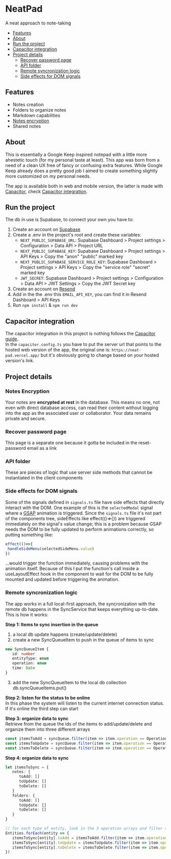 # NeatPad
A neat approach to note-taking

 - [Features](#features)
 - [About](#about)
 - [Run the project](#run-the-project)
 - [Capacitor integration](#capacitor-integration)
 - [Project details](#project-details)
   - [Recover password page](#recover-password-page)
   - [API folder](#api-folder)
   - [Remote syncronization logic](#remote-syncronization-logic)
   - [Side effects for DOM signals](#side-effects-for-dom-signals)

## Features
- Notes creation
- Folders to organize notes
- Markdown capabilities
- [Notes encryption](#notes-encryption)
- Shared notes

## About
This is essentially a Google Keep inspired notepad with a little more ahestetic touch (for my personal taste at least).
This app was born from a need of a clean UX free of fancy or confusing extra features. While Google Keep already does a pretty good job I aimed to create something slightly more customized on my personal needs. 

The app is available both in web and mobile version, the latter is made with [Capacitor](https://github.com/ionic-team/capacitor), check [Capacitor integration](#capacitor-integration).

## Run the project
The db in use is Supabase, to connect your own you have to:
1. Create an account on [Supabase](https://supabase.com)
2. Create a .env in the project's root and create these variables:
   * `NEXT_PUBLIC_SUPABASE_URL`: Supabase Dashboard > Project settings > Configuration > Data API > Project URL
   * `NEXT_PUBLIC_SUPABASE_KEY`: Supabase Dashboard > Project settings > API Keys > Copy the "anon" "public" marked key
   * `NEXT_PUBLIC_SUPABASE_SERVICE_ROLE_KEY`: Supabase Dashboard > Project settings > API Keys > Copy the "service role" "secret" marked key
   * `JWT_SECRET`: Supabase Dashboard > Project settings > Configuration > Data API > JWT Settings > Copy the JWT Secret key
3. Create an account on [Resend](https://resend.com)
4. Add in the the .env this `EMAIL_API_KEY`, you can find it in Resend Dashboard > API Keys
5. Run `npm install` & `npm run dev`

## Capacitor integration
The capacitor integration in this project is nothing follows the [Capacitor guide](https://capacitorjs.com/solution/react).  
In the `capacitor.config.ts` you have to put the server url that points to the hosted web version of the app, the original one is: `https://neat-pad.vercel.app/` but it's obviously going to change based on your hosted version's link.

## Project details

### Notes Encryption
Your notes are **encrypted at rest** in the database. This means no one, not even with direct database access, can read their content without logging into the app as the associated user or collaborator. Your data remains private and secure.

### Recover password page
This page is a separate one because it gotta be included in the reset-password email as a link

### API folder
These are pieces of logic that use server side methods that cannot be instantiated in the client components

### Side effects for DOM signals
Some of the signals defined in `signals.ts` file have side effects that directly interact with the DOM. One example of this is the `selectedModal` signal where a [GSAP](https://gsap.com) animation is triggered.
Since the `signals.ts` file it's not part of the components tree, sideEffects like effect(()=>{}) are triggered immediately on the signal's value change; this is a problem because GSAP needs the DOM to be fully updated to perform animations correctly, so putting something like:
```javascript
effect(()=>{
 handleSideMenu(selectedSideMenu.value)
})
```
...would trigger the function immediately, causing problems with the animation itself.
Because of this I put the function's call inside a useLayoutEffect hook in the component to wait for the DOM to be fully mounted and updated before triggering the animation.

### Remote syncronization logic
The app works in a full local-first approach, the syncronization with the remote db happens in the SyncService that keeps everything up-to-date.
This is how it works:

**Step 1: Items to sync insertion in the queue**
1) a local db update happens (create/update/delete)
2) create a new SyncQueueItem to push in the queue of items to sync
```typescript
new SyncQueueItem {
   id: number
   entityType: enum
   operation: enum
   time: Date
}
```
3) add the new SyncQueueItem to the local db collection db.syncQueueItems.put()  

**Step 2: listen for the status to be online**  
In this phase the system will listen to the current internet connection status.
If it's online the third step can start  

**Step 3: organize data to sync**  
Retrieve from the queue the ids of the items to add/update/delete and organize them into three different arrays
```typescript
const itemsToAdd = syncQueue.filter(item => item.operation == Operations.add)
const itemsToUpdate = syncQueue.filter(item => item.operation == Operations.update)
const itemsToDelete = syncQueue.filter(item => item.operation == Operations.delete)
```

**Step 4: organize data to sync**  
```typescript
let itemsToSync = {
   notes: {
      toAdd: []
      toUpdate: []
      toDelete: []
   }
   folders: {
      toAdd: []
      toUpdate: []
      toDelete: []
   }
}

// for each type of entity, look in the 3 operation arrays and filter them by operation
Entities.forEach(entity => {
   itemsToSync[entity].toAdd = itemsToAdd.filter(item => item.operation == Operations.add)
   itemsToSync[entity].toUpdate = itemsToUpdate.filter(item => item.operation == Operations.update)
   itemsToSync[entity].toDelete = itemsToDelete.filter(item => item.operation == Operations.delete)
})
```
